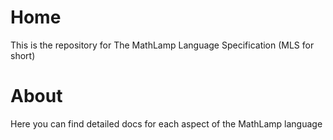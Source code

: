 # Home

This is the repository for The MathLamp Language Specification (MLS for short)

# About

Here you can find detailed docs for each aspect of the MathLamp language
